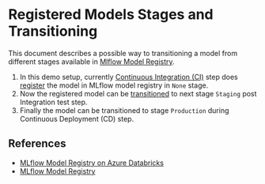 # Registered Models Stages and Transitioning

This document describes a possible way to transitioning a model from different stages available in [Mlflow Model Registry](https://docs.microsoft.com/en-us/azure/databricks/applications/mlflow/model-registry#model-registry-concepts).

1. In this demo setup, currently [Continuous Integration (CI)](cicd.md) step does [register](../ml_ops/src/taxi_fares_mlops/../../../../ml_ops/src/taxi_fares_mlops/publish_model.py) the model in MLflow model registry in `None` stage.
2. Now the registered model can be [transitioned](https://www.mlflow.org/docs/latest/model-registry.html#transitioning-an-mlflow-models-stage) to next stage `Staging` post Integration test step.
3. Finally the model can be transitioned to stage `Production` during Continuous Deployment (CD) step.

## References

- [MLflow Model Registry on Azure Databricks](https://docs.microsoft.com/en-us/azure/databricks/applications/mlflow/model-registry)
- [MLflow Model Registry](https://www.mlflow.org/docs/latest/model-registry.html)
